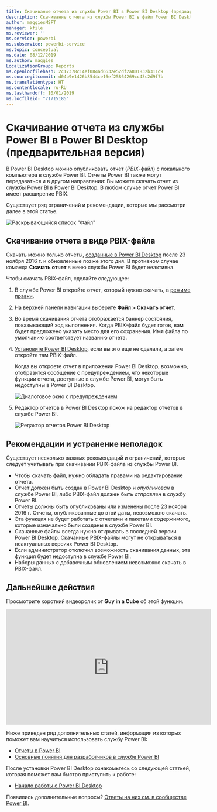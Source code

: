```yaml
---
title: Скачивание отчета из службы Power BI в Power BI Desktop (предварительная версия)
description: Скачивание отчета из службы Power BI в файл Power BI Desktop
author: maggiesMSFT
manager: kfile
ms.reviewer: ''
ms.service: powerbi
ms.subservice: powerbi-service
ms.topic: conceptual
ms.date: 08/12/2019
ms.author: maggies
LocalizationGroup: Reports
ms.openlocfilehash: 2c17378c14ef084ad6632e52df2a801832b311d9
ms.sourcegitcommit: d04b9e1426b8544ce16ef25864269cc43c2d9f7b
ms.translationtype: HT
ms.contentlocale: ru-RU
ms.lasthandoff: 10/01/2019
ms.locfileid: "71715185"
---
```

# <a name="download-a-report-from-the-power-bi-service-to-power-bi-desktop-preview"></a>Скачивание отчета из службы Power BI в Power BI Desktop (предварительная версия)
В Power BI Desktop можно опубликовать отчет (*PBIX*-файл) с локального компьютера в службе Power BI. Отчеты Power BI также могут передаваться и в другом направлении: Вы можете скачать отчет из службы Power BI в Power BI Desktop. В любом случае отчет Power BI имеет расширение PBIX.

Существует ряд ограничений и рекомендации, которые мы рассмотри далее в этой статье.

![Раскрывающийся список "Файл"](media/service-export-to-pbix/power-bi-file-export.png)

## <a name="download-the-report-as-a-pbix-file"></a>Скачивание отчета в виде PBIX-файла

Скачать можно только отчеты, [созданные в Power BI Desktop](/learn/modules/publish-share-power-bi/2-publish-reports) после 23 ноября 2016 г. и обновленные позже этого дня. В противном случае команда **Скачать отчет** в меню службы Power BI будет неактивна.

Чтобы скачать PBIX-файл, сделайте следующее:

1. В службе Power BI откройте отчет, который нужно скачать, в [режиме правки](https://docs.microsoft.com/power-bi/service-interact-with-a-report-in-editing-view).

2. На верхней панели навигации выберите **Файл > Скачать отчет**.
   
3. Во время скачивания отчета отображается баннер состояния, показывающий ход выполнения. Когда PBIX-файл будет готов, вам будет предложено указать место для его сохранения. Имя файла по умолчанию соответствует названию отчета.
   
4. [Установите Power BI Desktop](desktop-get-the-desktop.md), если вы это еще не сделали, а затем откройте там PBIX-файл.
   
    Когда вы откроете отчет в приложении Power BI Desktop, возможно, отобразится сообщение с предупреждением, что некоторые функции отчета, доступные в службе Power BI, могут быть недоступны в Power BI Desktop.
   
    ![Диалоговое окно с предупреждением](media/service-export-to-pbix/power-bi-export-to-pbix_2.png)

5. Редактор отчетов в Power BI Desktop похож на редактор отчетов в службе Power BI.  
   
    ![Редактор отчетов Power BI Desktop](media/service-export-to-pbix/power-bi-desktop.png)

## <a name="considerations-and-troubleshooting"></a>Рекомендации и устранение неполадок
Существует несколько важных рекомендаций и ограничений, которые следует учитывать при скачивании PBIX-файла из службы Power BI.

* Чтобы скачать файл, нужно обладать правами на редактирование отчета.
* Отчет должен быть создан в Power BI Desktop и *опубликован* в службе Power BI, либо PBIX-файл должен быть *отправлен* в службу Power BI.
* Отчеты должны быть опубликованы или изменены после 23 ноября 2016 г. Отчеты, опубликованные до этой даты, невозможно скачать.
* Эта функция не будет работать с отчетами и пакетами содержимого, которые изначально были созданы в службе Power BI.
* Скачанные файлы всегда нужно открывать в последней версии Power BI Desktop. Скачанные PBIX-файлы могут не открываться в неактуальных версиях Power BI Desktop.
* Если администратор отключил возможность скачивания данных, эта функция будет недоступна в службе Power BI.
* Наборы данных с добавочным обновлением невозможно скачать в PBIX-файл.

## <a name="next-steps"></a>Дальнейшие действия
Просмотрите короткий видеоролик от **Guy in a Cube** об этой функции.

<iframe width="560" height="315" src="https://www.youtube.com/embed/ymWqU5jiUl0" frameborder="0" allowfullscreen></iframe>

Ниже приведен ряд дополнительных статей, информация из которых поможет вам научиться использовать службу Power BI:

* [Отчеты в Power BI](consumer/end-user-reports.md)
* [Основные понятия для разработчиков в службе Power BI](service-basic-concepts.md)

После установки Power BI Desktop ознакомьтесь со следующей статьей, которая поможет вам быстро приступить к работе:

* [Начало работы с Power BI Desktop](desktop-getting-started.md)

Появились дополнительные вопросы? [Ответы на них см. в сообществе Power BI](http://community.powerbi.com/).

